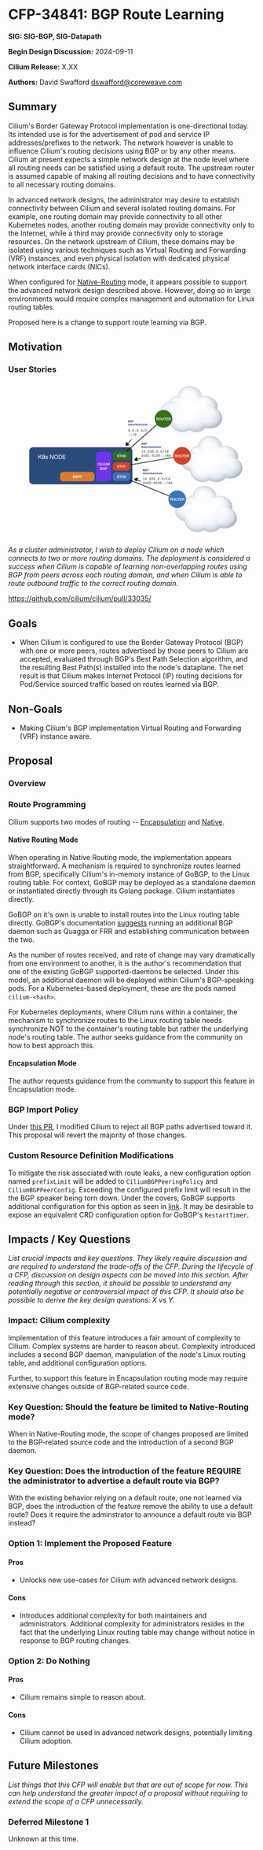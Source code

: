 # CFP-34841: BGP Route Learning

**SIG: SIG-BGP, SIG-Datapath**

**Begin Design Discussion:** 2024-09-11

**Cilium Release:** X.XX

**Authors:** David Swafford <dswafford@coreweave.com>

## Summary

Cilium's Border Gateway Protocol implementation is one-directional today.  Its intended use is for the advertisement of pod and service IP addresses/prefixes to the network.  The network however is unable to influence Cilium's routing decisions using BGP or by any other means.  Cilium at present expects a simple network design at the node level where all routing needs can be satisfied using a default route.  The upstream router is assumed capable of making all routing decisions and to have connectivity to all necessary routing domains.

In advanced network designs, the administrator may desire to establish connectivity between Cilium and several isolated routing domains.  For example, one routing domain may provide connectivity to all other Kubernetes nodes, another routing domain may provide connectivity only to the Internet, while a third may provide connectivity only to storage resources.  On the network upstream of Cilium, these domains may be isolated using various techniques such as Virtual Routing and Forwarding (VRF) instances, and even physical isolation with dedicated physical network interface cards (NICs).

When configured for [Native-Routing](https://docs.cilium.io/en/stable/network/concepts/routing/#native-routing) mode, it appears possible to support the advanced network design described above.  However, doing so in large environments would require complex management and automation for Linux routing tables.

Proposed here is a change to support route learning via BGP.

## Motivation

### User Stories

![BGP Peering Diagram](./images/34841-bgp-route-learning.png)

*As a cluster administrator, I wish to deploy Cilium on a node which connects to two or more routing domains.  The deployment is considered a success when Cilium is capable of learning non-overlapping routes using BGP from peers across each routing domain, and when Cilium is able to route outbound traffic to the correct routing domain.*


https://github.com/cilium/cilium/pull/33035/


## Goals

* When Cilium is configured to use the Border Gateway Protocol (BGP) with one or more peers, routes advertised by those peers to Cilium are accepted, evaluated through BGP's Best Path Selection algorithm, and the resulting Best Path(s) installed into the node's dataplane.  The net result is that Cilium makes Internet Protocol (IP) routing decisions for Pod/Service sourced traffic based on routes learned via BGP.

## Non-Goals

* Making Cilium's BGP implementation Virtual Routing and Forwarding (VRF) instance aware.


## Proposal

### Overview

### Route Programming

Cilium supports two modes of routing -- [Encapsulation](https://docs.cilium.io/en/stable/network/concepts/routing/#encapsulation) and [Native](https://docs.cilium.io/en/stable/network/concepts/routing/#native-routing).

#### Native Routing Mode

When operating in Native Routing mode, the implementation appears straightforward.  A mechanism is required to synchronize routes learned from BGP, specifically Cilium's in-memory instance of GoBGP, to the Linux routing table.  For context, GoBGP may be deployed as a standalone daemon or instantiated directly through its Golang package.  Cilium instantiates directly.

GoBGP on it's own is unable to install routes into the Linux routing table directly.  GoBGP's documentation [suggests](https://github.com/osrg/gobgp/blob/master/docs/sources/zebra.md) running an additional BGP daemon such as Quagga or FRR and establishing communication between the two.

As the number of routes received, and rate of change may vary dramatically from one environment to another, it is the author's recommendation that one of the existing GoBGP supported-daemons be selected.  Under this model, an additional daemon will be deployed within Cilium's BGP-speaking pods.  For a Kubernetes-based deployment, these are the pods named `cilium-<hash>`.

For Kubernetes deployments, where Cilium runs within a container, the mechanism to synchronize routes to the Linux routing table needs synchronize NOT to the container's routing table but rather the underlying node's routing table.  The author seeks guidance from the community on how to best approach this.

#### Encapsulation Mode

The author requests guidance from the community to support this feature in Encapsulation mode.


### BGP Import Policy
Under [this PR](https://github.com/cilium/cilium/pull/33035), I modified Cilium to reject all BGP paths advertised toward it.  This proposal will revert the majority of those changes.


### Custom Resource Definition Modifications

To mitigate the risk associated with route leaks, a new configuration option named `prefixLimit` will be added to `CiliumBGPPeeringPolicy` and `CiliumBGPPeerConfig`.  Exceeding the configured prefix limit will result in the the BGP speaker being torn down.  Under the covers, GoBGP supports additional configuration for this option as seen in [link](https://pkg.go.dev/github.com/osrg/gobgp/internal/pkg/config#PrefixLimitConfig).  It may be desirable to expose an equivalent CRD configuration option for GoBGP's `RestartTimer`.


## Impacts / Key Questions

_List crucial impacts and key questions. They likely require discussion and are required to understand the trade-offs of the CFP. During the lifecycle of a CFP, discussion on design aspects can be moved into this section. After reading through this section, it should be possible to understand any potentially negative or controversial impact of this CFP. It should also be possible to derive the key design questions: X vs Y._

### Impact: Cilium complexity

Implementation of this feature introduces a fair amount of complexity to Cilium.  Complex systems are harder to reason about.  Complexity introduced includes a second BGP daemon, manipulation of the node's Linux routing table, and additional configuration options.

Further, to support this feature in Encapsulation routing mode may require extensive changes outside of BGP-related source code.

### Key Question: Should the feature be limited to Native-Routing mode?

When in Native-Routing mode, the scope of changes proposed are limited to the BGP-related source code and the introduction of a second BGP daemon.

### Key Question: Does the introduction of the feature REQUIRE the administrator to advertise a default route via BGP?

With the existing behavior relying on a default route, one not learned via BGP, does the introduction of the feature remove the ability to use a default route?  Does it require the adminstrator to announce a default route via BGP instead?

### Option 1:  Implement the Proposed Feature

#### Pros

* Unlocks new use-cases for Cilium with advanced network designs.

#### Cons

* Introduces additional complexity for both maintainers and administrators.  Additional complexity for administrators resides in the fact that the underlying Linux routing table may change without notice in response to BGP routing changes.

### Option 2: Do Nothing

#### Pros

* Cilium remains simple to reason about.

#### Cons

* Cilium cannot be used in advanced network designs, potentially limiting Cilium adoption.

## Future Milestones

_List things that this CFP will enable but that are out of scope for now. This can help understand the greater impact of a proposal without requiring to extend the scope of a CFP unnecessarily._

### Deferred Milestone 1

Unknown at this time.